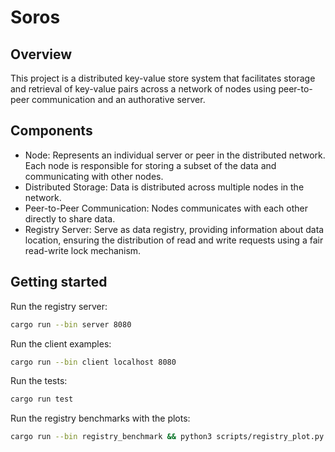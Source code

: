 # Soros

## Overview

This project is a distributed key-value store system that facilitates storage and retrieval of key-value pairs across a network of nodes using peer-to-peer communication and an authorative server. 

## Components

- Node: Represents an individual server or peer in the distributed network. Each node is responsible for storing a subset of the data and communicating with other nodes.
- Distributed Storage: Data is distributed across multiple nodes in the network.
- Peer-to-Peer Communication: Nodes communicates with each other directly to share data.
- Registry Server: Serve as data registry, providing information about data location, ensuring the distribution of read and write requests using a fair read-write lock mechanism. 

## Getting started

Run the registry server:

```bash
cargo run --bin server 8080
```

Run the client examples:

```bash
cargo run --bin client localhost 8080
```

Run the tests:

```bash
cargo run test
```

Run the registry benchmarks with the plots:

```bash
cargo run --bin registry_benchmark && python3 scripts/registry_plot.py
```
